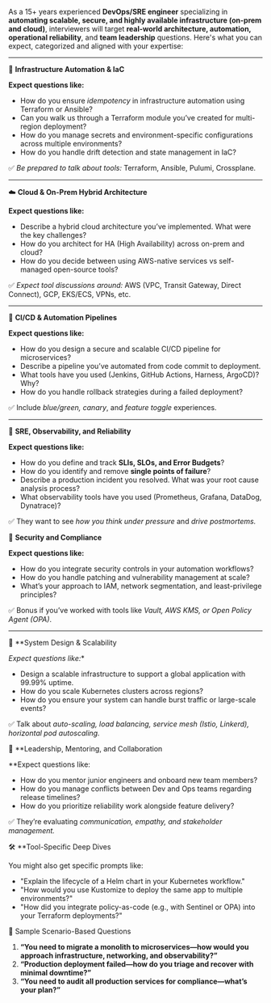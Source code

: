 As a 15+ years experienced **DevOps/SRE engineer** specializing in **automating scalable, secure, and highly available infrastructure (on-prem and cloud)**, interviewers will target **real-world architecture, automation, operational reliability**, and **team leadership** questions. Here's what you can expect, categorized and aligned with your expertise:

---

 🔧 **Infrastructure Automation & IaC**

**Expect questions like:**

* How do you ensure *idempotency* in infrastructure automation using Terraform or Ansible?
* Can you walk us through a Terraform module you’ve created for multi-region deployment?
* How do you manage secrets and environment-specific configurations across multiple environments?
* How do you handle drift detection and state management in IaC?

✅ *Be prepared to talk about tools:* Terraform, Ansible, Pulumi, Crossplane.

---

☁️ **Cloud & On-Prem Hybrid Architecture**

**Expect questions like:**

* Describe a hybrid cloud architecture you’ve implemented. What were the key challenges?
* How do you architect for HA (High Availability) across on-prem and cloud?
* How do you decide between using AWS-native services vs self-managed open-source tools?

✅ *Expect tool discussions around:* AWS (VPC, Transit Gateway, Direct Connect), GCP, EKS/ECS, VPNs, etc.

---

🔄 **CI/CD & Automation Pipelines**

**Expect questions like:**

* How do you design a secure and scalable CI/CD pipeline for microservices?
* Describe a pipeline you’ve automated from code commit to deployment.
* What tools have you used (Jenkins, GitHub Actions, Harness, ArgoCD)? Why?
* How do you handle rollback strategies during a failed deployment?

✅ Include *blue/green, canary*, and *feature toggle* experiences.

---

🧠 **SRE, Observability, and Reliability**

**Expect questions like:**

* How do you define and track **SLIs, SLOs, and Error Budgets**?
* How do you identify and remove **single points of failure**?
* Describe a production incident you resolved. What was your root cause analysis process?
* What observability tools have you used (Prometheus, Grafana, DataDog, Dynatrace)?

✅ They want to see *how you think under pressure* and *drive postmortems.*



🔐 **Security and Compliance**

**Expect questions like:**

* How do you integrate security controls in your automation workflows?
* How do you handle patching and vulnerability management at scale?
* What’s your approach to IAM, network segmentation, and least-privilege principles?

✅ Bonus if you’ve worked with tools like *Vault, AWS KMS, or Open Policy Agent (OPA)*.

---

🧩 **System Design & Scalability

*Expect questions like:**

* Design a scalable infrastructure to support a global application with 99.99% uptime.
* How do you scale Kubernetes clusters across regions?
* How do you ensure your system can handle burst traffic or large-scale events?

✅ Talk about *auto-scaling, load balancing, service mesh (Istio, Linkerd), horizontal pod autoscaling.*



👥 **Leadership, Mentoring, and Collaboration

**Expect questions like:

* How do you mentor junior engineers and onboard new team members?
* How do you manage conflicts between Dev and Ops teams regarding release timelines?
* How do you prioritize reliability work alongside feature delivery?

✅ They’re evaluating *communication, empathy, and stakeholder management.*



🛠️ **Tool-Specific Deep Dives

You might also get specific prompts like:

* "Explain the lifecycle of a Helm chart in your Kubernetes workflow."
* "How would you use Kustomize to deploy the same app to multiple environments?"
* "How did you integrate policy-as-code (e.g., with Sentinel or OPA) into your Terraform deployments?"



 🔄 Sample Scenario-Based Questions

1. **“You need to migrate a monolith to microservices—how would you approach infrastructure, networking, and observability?”**
2. **“Production deployment failed—how do you triage and recover with minimal downtime?”**
3. **“You need to audit all production services for compliance—what’s your plan?”**


